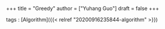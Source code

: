 +++
title = "Greedy"
author = ["Yuhang Guo"]
draft = false
+++

tags
: [Algorithm]({{< relref "20200916235844-algorithm" >}})
